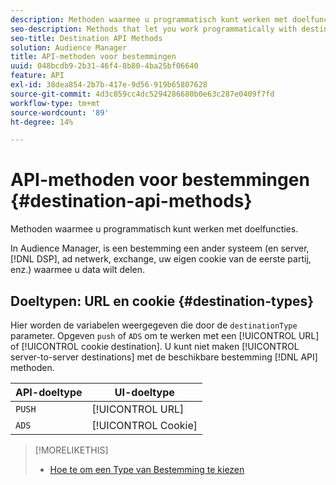 ```yaml
---
description: Methoden waarmee u programmatisch kunt werken met doelfuncties.
seo-description: Methods that let you work programmatically with destination features.
seo-title: Destination API Methods
solution: Audience Manager
title: API-methoden voor bestemmingen
uuid: 048bcdb9-2b31-46f4-8b80-4ba25bf06640
feature: API
exl-id: 38dea854-2b7b-417e-9d56-919b65807628
source-git-commit: 4d3c859cc4dc5294286680b0e63c287e0409f7fd
workflow-type: tm+mt
source-wordcount: '89'
ht-degree: 14%

---
```


# API-methoden voor bestemmingen  {#destination-api-methods}

Methoden waarmee u programmatisch kunt werken met doelfuncties.

<!-- c_destinations_api.xml -->

In Audience Manager, is een bestemming een ander systeem (en server, [!DNL DSP], ad netwerk, exchange, uw eigen cookie van de eerste partij, enz.) waarmee u data wilt delen.

## Doeltypen: URL en cookie {#destination-types}

Hier worden de variabelen weergegeven die door de `destinationType` parameter. Opgeven `push` of `ADS` om te werken met een [!UICONTROL URL] of [!UICONTROL cookie destination]. U kunt niet maken [!UICONTROL server-to-server destinations] met de beschikbare bestemming [!DNL API] methoden.

<!-- r_destination_types.xml -->

| API-doeltype | UI-doeltype |
|---|---|
| `PUSH` | [!UICONTROL URL] |
| `ADS` | [!UICONTROL Cookie] |

>[!MORELIKETHIS]
>
>* [Hoe te om een Type van Bestemming te kiezen](../../../features/destinations/destinations.md)

